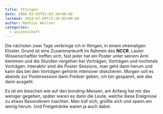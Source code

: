 ```yaml
---
title: Ittingen
date: 2006-03-03T01:03:38+00:00
lastmod: 2018-07-09T23:20:02+00:00
author: Mathias Wellner
categories:
  - wissenschaft
---
```

Die nächsten zwei Tage verbringe ich in Ittingen, in einem ehemaligen Kloster. Grund ist eine Zusammenkunft im Rahmen des **NCCR**. Lauter Wissenschaftler treffen sich, fast jeder hat ein Poster unter seinem Arm klemmen und die Stunden vergehen bei Vorträgen, Vorträgen und nochmals Vorträgen. Interaktiv sind die Poster-Sessions, man geht dann herum und kann das bei den Vorträgen gehörte intensiver diskutieren. Morgen soll es abends zur Postersession dann Freibier geben, ich bin gespannt, wie das dann ausgeht.
<!--more-->

Es ist ein bisschen wie auf den bonding-Messen, am Anfang hat mir das weniger gegeben, später waren es dann die Leute, welche diese Ereignisse zu etwas Besonderem machten. Man traf sich, grüßte sich und spann ein wenig herum. Und Freigetränke waren ja auch dabei.